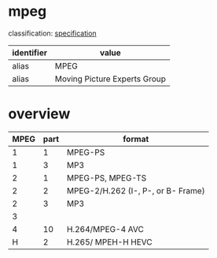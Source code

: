 # mpeg
classification: [specification](specification.md)

| identifier     | value
| -------------- | -----
| alias          | MPEG
| alias          | Moving Picture Experts Group

# overview
| MPEG | part | format
| ---- | ---- | ------
| 1    | 1    | MPEG-PS
| 1    | 3    | MP3
| 2    | 1    | MPEG-PS, MPEG-TS
| 2    | 2    | MPEG-2/H.262 (I-, P-, or B- Frame)
| 2    | 3    | MP3
| 3    |      |
| 4    | 10   | H.264/MPEG-4 AVC
| H    | 2    | H.265/ MPEH-H HEVC
